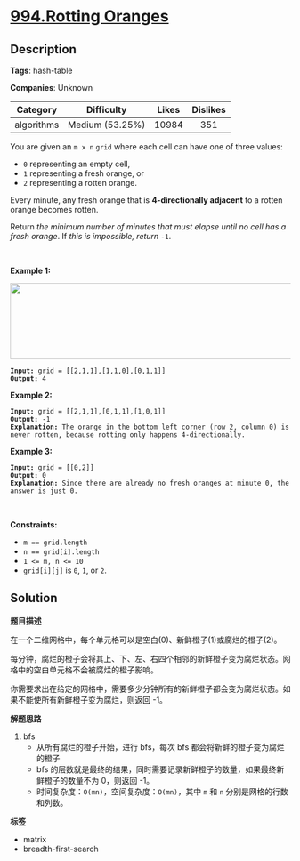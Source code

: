 # [994.Rotting Oranges](https://leetcode.com/problems/rotting-oranges/description/)

## Description

**Tags**: hash-table

**Companies**: Unknown

|  Category  |   Difficulty    | Likes | Dislikes |
| :--------: | :-------------: | :---: | :------: |
| algorithms | Medium (53.25%) | 10984 |   351    |

<p>You are given an <code>m x n</code> <code>grid</code> where each cell can have one of three values:</p>
<ul>
  <li><code>0</code> representing an empty cell,</li>
  <li><code>1</code> representing a fresh orange, or</li>
  <li><code>2</code> representing a rotten orange.</li>
</ul>
<p>Every minute, any fresh orange that is <strong>4-directionally adjacent</strong> to a rotten orange becomes rotten.</p>
<p>Return <em>the minimum number of minutes that must elapse until no cell has a fresh orange</em>. If <em>this is impossible, return</em> <code>-1</code>.</p>
<p>&nbsp;</p>
<p><strong class="example">Example 1:</strong></p>
<img alt="" src="https://assets.leetcode.com/uploads/2019/02/16/oranges.png" style="width: 650px; height: 137px;" />
<pre><code><strong>Input:</strong> grid = [[2,1,1],[1,1,0],[0,1,1]]
<strong>Output:</strong> 4</code></pre>
<p><strong class="example">Example 2:</strong></p>
<pre><code><strong>Input:</strong> grid = [[2,1,1],[0,1,1],[1,0,1]]
<strong>Output:</strong> -1
<strong>Explanation:</strong> The orange in the bottom left corner (row 2, column 0) is never rotten, because rotting only happens 4-directionally.</code></pre>
<p><strong class="example">Example 3:</strong></p>
<pre><code><strong>Input:</strong> grid = [[0,2]]
<strong>Output:</strong> 0
<strong>Explanation:</strong> Since there are already no fresh oranges at minute 0, the answer is just 0.</code></pre>
<p>&nbsp;</p>
<p><strong>Constraints:</strong></p>
<ul>
  <li><code>m == grid.length</code></li>
  <li><code>n == grid[i].length</code></li>
  <li><code>1 &lt;= m, n &lt;= 10</code></li>
  <li><code>grid[i][j]</code> is <code>0</code>, <code>1</code>, or <code>2</code>.</li>
</ul>

## Solution

**题目描述**

在一个二维网格中，每个单元格可以是空白(0)、新鲜橙子(1)或腐烂的橙子(2)。

每分钟，腐烂的橙子会将其上、下、左、右四个相邻的新鲜橙子变为腐烂状态。网格中的空白单元格不会被腐烂的橙子影响。

你需要求出在给定的网格中，需要多少分钟所有的新鲜橙子都会变为腐烂状态。如果不能使所有新鲜橙子变为腐烂，则返回 -1。

**解题思路**

1. bfs
   - 从所有腐烂的橙子开始，进行 bfs，每次 bfs 都会将新鲜的橙子变为腐烂的橙子
   - bfs 的层数就是最终的结果，同时需要记录新鲜橙子的数量，如果最终新鲜橙子的数量不为 0，则返回 -1。
   - 时间复杂度：`O(mn)`，空间复杂度：`O(mn)`，其中 `m` 和 `n` 分别是网格的行数和列数。

**标签**

- matrix
- breadth-first-search
